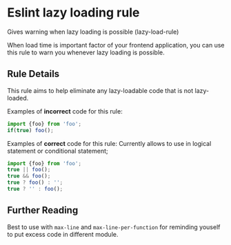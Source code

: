 # Eslint lazy loading rule

Gives warning when lazy loading is possible (lazy-load-rule)

When load time is important factor of your frontend application,
you can use this rule to warn you whenever lazy loading is possible.

## Rule Details

This rule aims to help eliminate any lazy-loadable code that is not lazy-loaded.

Examples of **incorrect** code for this rule:

```js
import {foo} from 'foo';
if(true) foo();
```

Examples of **correct** code for this rule:
Currently allows to use in logical statement or conditional statement;

```js
import {foo} from 'foo';
true || foo();
true && foo();
true ? foo() : '';
true ? '' : foo();
```

## Further Reading

Best to use with `max-line` and `max-line-per-function` for reminding youself to put excess code in different module.
